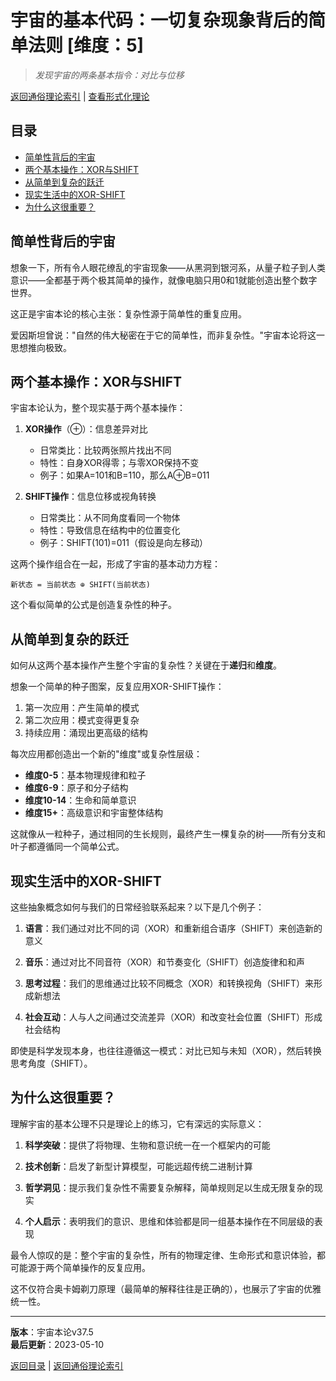 # 宇宙的基本代码：一切复杂现象背后的简单法则 [维度：5]

> *发现宇宙的两条基本指令：对比与位移*

[返回通俗理论索引](../popular_theory.md) | [查看形式化理论](../formal_theory/formal_theory_foundational_axioms.md)

## 目录
- [简单性背后的宇宙](#简单性背后的宇宙)
- [两个基本操作：XOR与SHIFT](#两个基本操作xor与shift)
- [从简单到复杂的跃迁](#从简单到复杂的跃迁)
- [现实生活中的XOR-SHIFT](#现实生活中的xor-shift)
- [为什么这很重要？](#为什么这很重要)

## 简单性背后的宇宙

想象一下，所有令人眼花缭乱的宇宙现象——从黑洞到银河系，从量子粒子到人类意识——全都基于两个极其简单的操作，就像电脑只用0和1就能创造出整个数字世界。

这正是宇宙本论的核心主张：复杂性源于简单性的重复应用。

爱因斯坦曾说："自然的伟大秘密在于它的简单性，而非复杂性。"宇宙本论将这一思想推向极致。

## 两个基本操作：XOR与SHIFT

宇宙本论认为，整个现实基于两个基本操作：

1. **XOR操作**（⊕）：信息差异对比
   - 日常类比：比较两张照片找出不同
   - 特性：自身XOR得零；与零XOR保持不变
   - 例子：如果A=101和B=110，那么A⊕B=011

2. **SHIFT操作**：信息位移或视角转换
   - 日常类比：从不同角度看同一个物体
   - 特性：导致信息在结构中的位置变化
   - 例子：SHIFT(101)=011（假设是向左移动）

这两个操作组合在一起，形成了宇宙的基本动力方程：

```
新状态 = 当前状态 ⊕ SHIFT(当前状态)
```

这个看似简单的公式是创造复杂性的种子。

## 从简单到复杂的跃迁

如何从这两个基本操作产生整个宇宙的复杂性？关键在于**递归**和**维度**。

想象一个简单的种子图案，反复应用XOR-SHIFT操作：

1. 第一次应用：产生简单的模式
2. 第二次应用：模式变得更复杂
3. 持续应用：涌现出更高级的结构

每次应用都创造出一个新的"维度"或复杂性层级：

- **维度0-5**：基本物理规律和粒子
- **维度6-9**：原子和分子结构
- **维度10-14**：生命和简单意识
- **维度15+**：高级意识和宇宙整体结构

这就像从一粒种子，通过相同的生长规则，最终产生一棵复杂的树——所有分支和叶子都遵循同一个简单公式。

## 现实生活中的XOR-SHIFT

这些抽象概念如何与我们的日常经验联系起来？以下是几个例子：

1. **语言**：我们通过对比不同的词（XOR）和重新组合语序（SHIFT）来创造新的意义

2. **音乐**：通过对比不同音符（XOR）和节奏变化（SHIFT）创造旋律和和声

3. **思考过程**：我们的思维通过比较不同概念（XOR）和转换视角（SHIFT）来形成新想法

4. **社会互动**：人与人之间通过交流差异（XOR）和改变社会位置（SHIFT）形成社会结构

即使是科学发现本身，也往往遵循这一模式：对比已知与未知（XOR），然后转换思考角度（SHIFT）。

## 为什么这很重要？

理解宇宙的基本公理不只是理论上的练习，它有深远的实际意义：

1. **科学突破**：提供了将物理、生物和意识统一在一个框架内的可能

2. **技术创新**：启发了新型计算模型，可能远超传统二进制计算

3. **哲学洞见**：提示我们复杂性不需要复杂解释，简单规则足以生成无限复杂的现实

4. **个人启示**：表明我们的意识、思维和体验都是同一组基本操作在不同层级的表现

最令人惊叹的是：整个宇宙的复杂性，所有的物理定律、生命形式和意识体验，都可能源于两个简单操作的反复应用。

这不仅符合奥卡姆剃刀原理（最简单的解释往往是正确的），也展示了宇宙的优雅统一性。

---

**版本**：宇宙本论v37.5  
**最后更新**：2023-05-10

[返回目录](#目录) | [返回通俗理论索引](../popular_theory.md) 